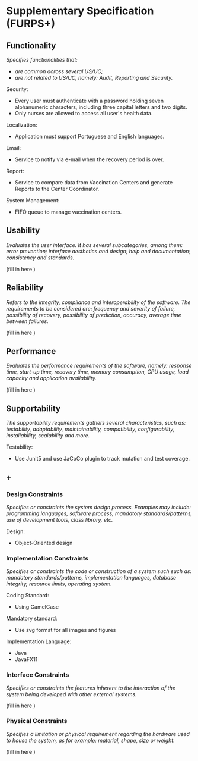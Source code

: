 # Supplementary Specification (FURPS+)

## Functionality

_Specifies functionalities that:_

- _are common across several US/UC;_
- _are not related to US/UC, namely: Audit, Reporting and Security._



Security:
 - Every user must authenticate with a password holding seven alphanumeric characters, including three capital letters and two digits.
 - Only nurses are allowed to access all user's health data.

Localization:
- Application must support Portuguese and English languages.

Email:
- Service to notify via e-mail when the recovery period is over.

Report:
- Service to compare data from Vaccination Centers and generate Reports to the Center Coordinator.
 
System Management:
- FIFO queue to manage vaccination centers.


## Usability 

_Evaluates the user interface. It has several subcategories,
among them: error prevention; interface aesthetics and design; help and
documentation; consistency and standards._


(fill in here )

## Reliability
_Refers to the integrity, compliance and interoperability of the software. The requirements to be considered are: frequency and severity of failure, possibility of recovery, possibility of prediction, accuracy, average time between failures._


(fill in here )

## Performance
_Evaluates the performance requirements of the software, namely: response time, start-up time, recovery time, memory consumption, CPU usage, load capacity and application availability._


(fill in here )

## Supportability
_The supportability requirements gathers several characteristics, such as:
testability, adaptability, maintainability, compatibility,
configurability, installability, scalability and more._ 



Testability:
- Use Junit5 and use JaCoCo plugin to track mutation and test coverage.


## +

### Design Constraints

_Specifies or constraints the system design process. Examples may include: programming languages, software process, mandatory standards/patterns, use of development tools, class library, etc._

Design:
- Object-Oriented design




### Implementation Constraints

_Specifies or constraints the code or construction of a system such
such as: mandatory standards/patterns, implementation languages,
database integrity, resource limits, operating system._

Coding Standard:
- Using CamelCase

Mandatory standard:
- Use svg format for all images and figures

Implementation Language:
- Java
- JavaFX11





### Interface Constraints
_Specifies or constraints the features inherent to the interaction of the
system being developed with other external systems._


(fill in here )

### Physical Constraints

_Specifies a limitation or physical requirement regarding the hardware used to house the system, as for example: material, shape, size or weight._

(fill in here )